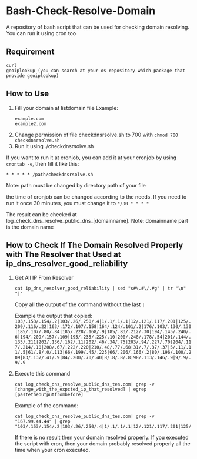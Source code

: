 # Bash-Check-Resolve-Domain
A repository of bash script that can be used for checking domain resolving. You can run it using cron too

## Requirement
```
curl
geoiplookup (you can search at your os repository which package that provide geoiplookup)
```
## How to Use
1. Fill your domain at listdomain file
   Example:
   ```
   example.com
   example2.com
   ```
2. Change permission of file checkdnsrsolve.sh to 700 with `chmod 700 checkdnsrsolve.sh`
3. Run it using ./checkdnsrsolve.sh

If you want to run it at cronjob, you can add it at your cronjob by using `crontab -e`, then fill it like this:
```
* * * * * /path/checkdnsrsolve.sh
```
Note: 
path must be changed by directory path of your file

the time of cronjob can be changed according to the needs. If you need to run it once 30 minutes, you must change it to `*/30 * * * *`


The result can be checked at log_check_dns_resolve_public_dns_[domainname]. Note: domainname part is the domain name


## How to Check If The Domain Resolved Properly with The Resolver that Used at ip_dns_resolver_good_reliability


1. Get All IP From Resolver
   ```
   cat ip_dns_resolver_good_reliability | sed "s#\.#\/.#g" | tr "\n" "|"
   ```

   Copy all the output of the command without the last `|`
   
   Example the output that copied: 
   `103/.153/.154/.2|103/.26/.250/.4|1/.1/.1/.1|12/.121/.117/.201|125/.209/.116/.22|163/.172/.107/.158|164/.124/.101/.2|176/.103/.130/.130|185/.107/.80/.84|185/.228/.168/.9|185/.83/.212/.30|194/.145/.240/.6|194/.209/.157/.109|195/.235/.225/.10|200/.248/.178/.54|201/.144/.135/.211|202/.136/.162/.11|202/.46/.34/.75|203/.94/.227/.70|204/.117/.214/.10|208/.67/.222/.220|210/.48/.77/.68|31/.7/.37/.37|5/.11/.11/.5|61/.8/.0/.113|66/.199/.45/.225|66/.206/.166/.2|80/.196/.100/.209|83/.137/.41/.9|84/.200/.70/.40|8/.8/.8/.8|98/.113/.146/.9|9/.9/.9/.9`

2. Execute this command
   ```
   cat log_check_dns_resolve_public_dns_tes.com| grep -v [change_with_the_expcted_ip_that_resolved] | egrep [pastetheoutputfrombefore]
   ``` 

   Example of the command:
   ```
   cat log_check_dns_resolve_public_dns_tes.com| grep -v "167.99.44.44" | grep "103/.153/.154/.2|103/.26/.250/.4|1/.1/.1/.1|12/.121/.117/.201|125/.209/.116/.22|163/.172/.107/.158|164/.124/.101/.2|176/.103/.130/.130|185/.107/.80/.84|185/.228/.168/.9|185/.83/.212/.30|194/.145/.240/.6|194/.209/.157/.109|195/.235/.225/.10|200/.248/.178/.54|201/.144/.135/.211|202/.136/.162/.11|202/.46/.34/.75|203/.94/.227/.70|204/.117/.214/.10|208/.67/.222/.220|210/.48/.77/.68|31/.7/.37/.37|5/.11/.11/.5|61/.8/.0/.113|66/.199/.45/.225|66/.206/.166/.2|80/.196/.100/.209|83/.137/.41/.9|84/.200/.70/.40|8/.8/.8/.8|98/.113/.146/.9|9/.9/.9/.9"
   ```

   If there is no result then your domain resolved properly. If you executed the script with cron, then your domain probably resolved properly all the time when your cron executed.
